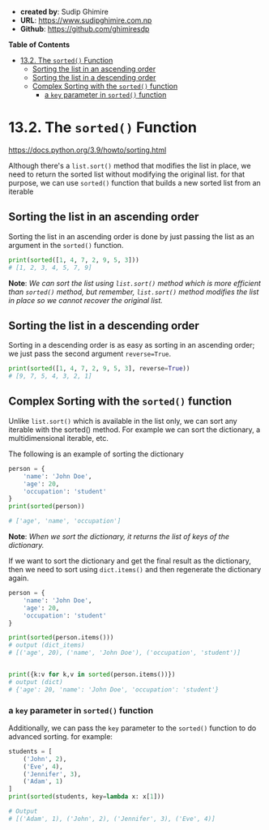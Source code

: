 - **created by**: Sudip Ghimire
- **URL**: https://www.sudipghimire.com.np
- **Github**: https://github.com/ghimiresdp

**Table of Contents**
- [13.2. The `sorted()` Function](#132-the-sorted-function)
  - [Sorting the list in an ascending order](#sorting-the-list-in-an-ascending-order)
  - [Sorting the list in a descending order](#sorting-the-list-in-a-descending-order)
  - [Complex Sorting with the `sorted()` function](#complex-sorting-with-the-sorted-function)
    - [a `key` parameter in `sorted()` function](#a-key-parameter-in-sorted-function)
# 13.2. The `sorted()` Function

https://docs.python.org/3.9/howto/sorting.html

Although there's a `list.sort()` method that modifies the list in place, we need to return the sorted list without modifying the original list. for that purpose, we can use `sorted()` function that builds a new sorted list from an iterable


## Sorting the list in an ascending order
Sorting the list in an ascending order is done by just passing the list as an argument in the `sorted()` function.

```py
print(sorted([1, 4, 7, 2, 9, 5, 3]))
# [1, 2, 3, 4, 5, 7, 9]
```

**Note**: _We can sort the list using `list.sort()` method which is more efficient than `sorted()` method, but remember, `list.sort()` method modifies the list in place so we cannot recover the original list._

## Sorting the list in a descending order
Sorting in a descending order is as easy as sorting in an ascending order; we just pass the second argument `reverse=True`.

```py
print(sorted([1, 4, 7, 2, 9, 5, 3], reverse=True))
# [9, 7, 5, 4, 3, 2, 1]
```


## Complex Sorting with the `sorted()` function
Unlike `list.sort()` which is available in the list only, we can sort any iterable with the sorted() method. For example we can sort the dictionary, a multidimensional iterable, etc.

The following is an example of sorting the dictionary

```py
person = {
    'name': 'John Doe',
    'age': 20,
    'occupation': 'student'
}
print(sorted(person))

# ['age', 'name', 'occupation']
```
**Note**: _When we sort the dictionary, it returns the list of keys of the dictionary._

If we want to sort the dictionary and get the final result as the dictionary, then we need to sort using `dict.items()` and then regenerate the dictionary again.

```py
person = {
    'name': 'John Doe',
    'age': 20,
    'occupation': 'student'
}

print(sorted(person.items()))
# output (dict_items)
# [('age', 20), ('name', 'John Doe'), ('occupation', 'student')]


print({k:v for k,v in sorted(person.items())})
# output (dict)
# {'age': 20, 'name': 'John Doe', 'occupation': 'student'}
```

### a `key` parameter in `sorted()` function

Additionally, we can pass the `key` parameter to the `sorted()` function to do advanced sorting. for example:

```py
students = [
    ('John', 2),
    ('Eve', 4),
    ('Jennifer', 3),
    ('Adam', 1)
]
print(sorted(students, key=lambda x: x[1]))

# Output
# [('Adam', 1), ('John', 2), ('Jennifer', 3), ('Eve', 4)]
```
